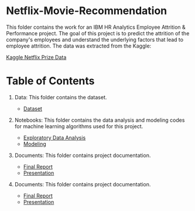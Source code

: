 # Netflix-Movie-Recommendation

This folder contains the work for an IBM HR Analytics Employee Attrition & Performance project. 
The goal of this project is to predict the attrition of the company's employees and understand the underlying factors that lead to employee attrition.
The data was extracted from the Kaggle:

[Kaggle Netflix Prize Data](https://www.kaggle.com/netflix-inc/netflix-prize-data)

# Table of Contents

1. Data: This folder contains the dataset.
  
   * [Dataset](https://github.com/fsoytemiz/Netflix-Movie-Recommendation/tree/main/Data)
  
2. Notebooks: This folder contains the data analysis and modeling codes for machine learning algorithms used for this project. 

   * [Exploratory Data Analysis](https://github.com/fsoytemiz/Employee-Attrition/blob/main/Notebooks/EDA.ipynb)
   * [Modeling](https://github.com/fsoytemiz/Employee-Attrition/blob/main/Notebooks/Modeling.ipynb)
   
3. Documents: This folder contains project documentation.
   * [Final Report](https://github.com/fsoytemiz/Employee-Attrition/blob/main/Documents/Predicting%20Employee%20Attrition%20-%20Report.pdf)
   * [Presentation](https://github.com/fsoytemiz/Employee-Attrition/blob/main/Documents/Predicting%20Employee%20Attrition%20-%20Presentation.pdf)
   

4. Documents: This folder contains project documentation.
   * [Final Report](https://github.com/fsoytemiz/Employee-Attrition/blob/main/Documents/Predicting%20Employee%20Attrition%20-%20Report.pdf)
   * [Presentation](https://github.com/fsoytemiz/Employee-Attrition/blob/main/Documents/Predicting%20Employee%20Attrition%20-%20Presentation.pdf)
